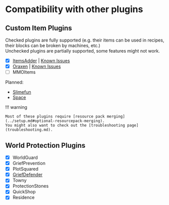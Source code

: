 # Compatibility with other plugins

## Custom Item Plugins

Checked plugins are fully supported (e.g. their items can be used in recipes, their blocks can be broken by machines, etc.)  
Unchecked plugins are partially supported, some features might not work.

- [x] [ItemsAdder](itemsadder.md) | [Known Issues](itemsadder.md#known-issues)
- [x] [Oraxen](oraxen.md)         | [Known Issues](oraxen.md#known-issues)
- [ ] MMOItems

Planned:

* [Slimefun](utp.md)
* [Space](utp.md)

!!! warning

    Most of these plugins require [resource pack merging](../setup.md#optional-resourcepack-merging).  
    You might also want to check out the [troubleshooting page](troubleshooting.md).

## World Protection Plugins

- [x] WorldGuard
- [x] GriefPrevention
- [x] PlotSquared
- [x] [GriefDefender](griefdefender.md)
- [x] Towny
- [x] ProtectionStones
- [x] QuickShop
- [x] Residence